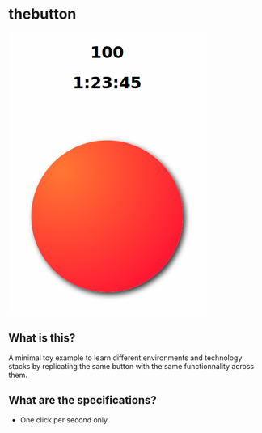 # thebutton

[![THE-BUTTON](https://github.com/Epholys/thebutton/blob/master/THE-BUTTON.png)](https://button.epholys.com)

## What is this?

A minimal toy example to learn different environments and technology stacks by replicating the same button with the same functionnality across them.

## What are the specifications?

* One click per second only